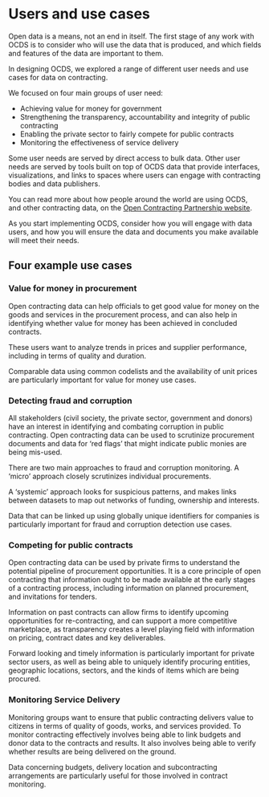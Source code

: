 # Users and use cases

Open data is a means, not an end in itself. The first stage of any work with OCDS is to consider who will use the data that is produced, and which fields and features of the data are important to them.

In designing OCDS, we explored a range of different user needs and use cases for data on contracting. 

We focused on four main groups of user need:

* Achieving value for money for government
* Strengthening the transparency, accountability and integrity of public contracting
* Enabling the private sector to fairly compete for public contracts
* Monitoring the effectiveness of service delivery

Some user needs are served by direct access to bulk data. Other user needs are served by tools built on top of OCDS data that provide interfaces, visualizations, and links to spaces where users can engage with contracting bodies and data publishers. 

You can read more about how people around the world are using OCDS, and other contracting data, on the [Open Contracting Partnership website](https://www.open-contracting.org).

As you start implementing OCDS, consider how you will engage with data users, and how you will ensure the data and documents you make available will meet their needs. 

## Four example use cases

### Value for money in procurement

Open contracting data can help officials to get good value for money on the goods and services in the procurement process, and can also help in identifying whether value for money has been achieved in concluded contracts.

These users want to analyze trends in prices and supplier performance, including in terms of quality and duration.

Comparable data using common codelists and the availability of unit prices are particularly important for value for money use cases.

### Detecting fraud and corruption

All stakeholders (civil society, the private sector, government and donors) have an interest in identifying and combating corruption in public contracting. Open contracting data can be used to scrutinize procurement documents and data for ‘red flags’ that might indicate public monies are being mis-used.

There are two main approaches to fraud and corruption monitoring. A ‘micro’ approach closely scrutinizes individual procurements.

A ‘systemic’ approach looks for suspicious patterns, and makes links between datasets to map out networks of funding, ownership and interests. 

Data that can be linked up using globally unique identifiers for companies is particularly important for fraud and corruption detection use cases.

### Competing for public contracts

Open contracting data can be used by private firms to understand the potential pipeline of procurement opportunities. It is a core principle of open contracting that information ought to be made available at the early stages of a contracting process, including information on planned procurement, and invitations for tenders.

Information on past contracts can allow firms to identify upcoming opportunities for re-contracting, and can support a more competitive marketplace, as transparency creates a level playing field with information on pricing, contract dates and key deliverables. 

Forward looking and timely information is particularly important for private sector users, as well as being able to uniquely identify procuring entities, geographic locations, sectors, and the kinds of items which are being procured. 

### Monitoring Service Delivery 
 
Monitoring groups want to ensure that public contracting delivers value to citizens in terms of quality of goods, works, and services provided. To monitor contracting effectively involves being able to link budgets and donor data to the contracts and results. It also involves being able to verify whether results are being delivered on the ground.

Data concerning budgets, delivery location and subcontracting arrangements are particularly useful for those involved in contract monitoring. 
